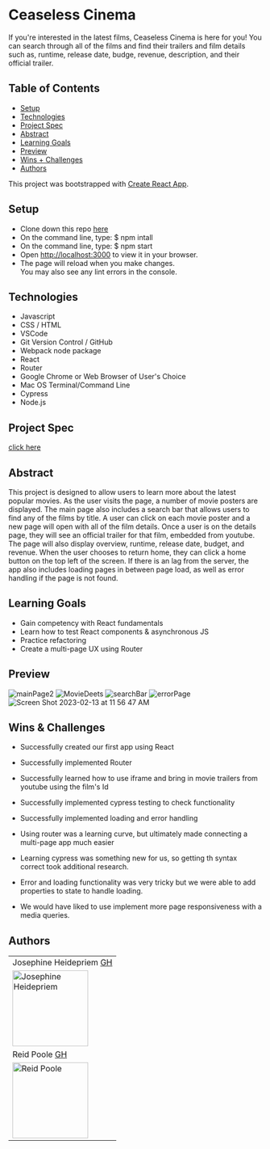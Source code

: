 # Ceaseless Cinema

If you're interested in the latest films, Ceaseless Cinema is here for you! You can search through all of the films and find their trailers and film details such as, runtime, release date, budge, revenue, description, and their official trailer. 

## Table of Contents
  - [Setup](#setup)
  - [Technologies](#technologies)
  - [Project Spec](#project-spec)
  - [Abstract](#abstract)
  - [Learning Goals](#learning-goals)
  - [Preview](#preview)
  - [Wins + Challenges](#wins-and-challenges)
  - [Authors](#Authors)

This project was bootstrapped with [Create React App](https://github.com/facebook/create-react-app).

## Setup

- Clone down this repo [here](https://github.com/rpoole444/rancidTomatillos)
- On the command line, type: $ npm intall
- On the command line, type: $ npm start
- Open [http://localhost:3000](http://localhost:3000) to view it in your browser.
- The page will reload when you make changes.\
You may also see any lint errors in the console.
## Technologies
  - Javascript
  - CSS / HTML
  - VSCode
  - Git Version Control / GitHub
  - Webpack node package
  - React 
  - Router
  - Google Chrome or Web Browser of User's Choice
  - Mac OS Terminal/Command Line
  - Cypress
  - Node.js 
## Project Spec
[click here](https://frontend.turing.edu/projects/module-3/rancid-tomatillos-v3.html)

## Abstract 

This project is designed to allow users to learn more about the latest popular movies. As the user visits the page, a number of movie posters are displayed. The main page also includes a search bar that allows users to find any of the films by title. A user can click on each movie poster and a new page will open with all of the film details. Once a user is on the details page, they will see an official trailer for that film, embedded from youtube. The page will also display overview, runtime, release date, budget, and revenue. When the user chooses to return home, they can click a home button on the top left of the screen. If there is an lag from the server, the app also includes loading pages in between page load, as well as error handling if the page is not found. 

## Learning Goals

- Gain competency with React fundamentals
- Learn how to test React components & asynchronous JS
- Practice refactoring
- Create a multi-page UX using Router

## Preview 
![mainPage2](https://user-images.githubusercontent.com/108428451/218535059-6071ce00-dc55-4468-8eca-ac5f00688840.gif)
![MovieDeets](https://user-images.githubusercontent.com/108428451/218535072-8e788754-ca44-4842-ac6f-01768dcb1697.gif)
![searchBar](https://user-images.githubusercontent.com/108428451/218535084-eacbc0a4-842d-4108-b257-5411d03ddafd.gif)
![errorPage](https://user-images.githubusercontent.com/108428451/218535793-3b919443-6507-44eb-8de4-788caf69983a.png)
![Screen Shot 2023-02-13 at 11 56 47 AM](https://user-images.githubusercontent.com/108428451/218536122-1b4cbb18-ffac-445e-b77e-cdeeb587b5b3.png)


## Wins & Challenges

- Successfully created our first app using React
- Successfully implemented Router
- Successfully learned how to use iframe and bring in movie trailers from youtube using the film's Id
- Successfully implemented cypress testing to check functionality
- Successfully implemented loading and error handling 

- Using router was a learning curve, but ultimately made connecting a multi-page app much easier 
- Learning cypress was something new for us, so getting th syntax correct took additional research. 
- Error and loading functionality was very tricky but we were able to add properties to state to handle loading. 
- We would have liked to use implement more page responsiveness with a media queries. 

## Authors

<table>
    <tr>
      <td> Josephine Heidepriem <a href="https://github.com/jheidepriem">GH</td>
    </tr>
<td><img src="https://avatars.githubusercontent.com/u/108428451?v=4" alt="Josephine Heidepriem"
 width="150" height="auto" /></td>

   <tr>
      <td> Reid Poole <a href="https://github.com/rpoole444">GH</td>
    </tr>
 <td><img src="https://avatars.githubusercontent.com/u/111818942?v=4" alt="Reid Poole"
 width="150" height="auto" /></td>
</table>
  










